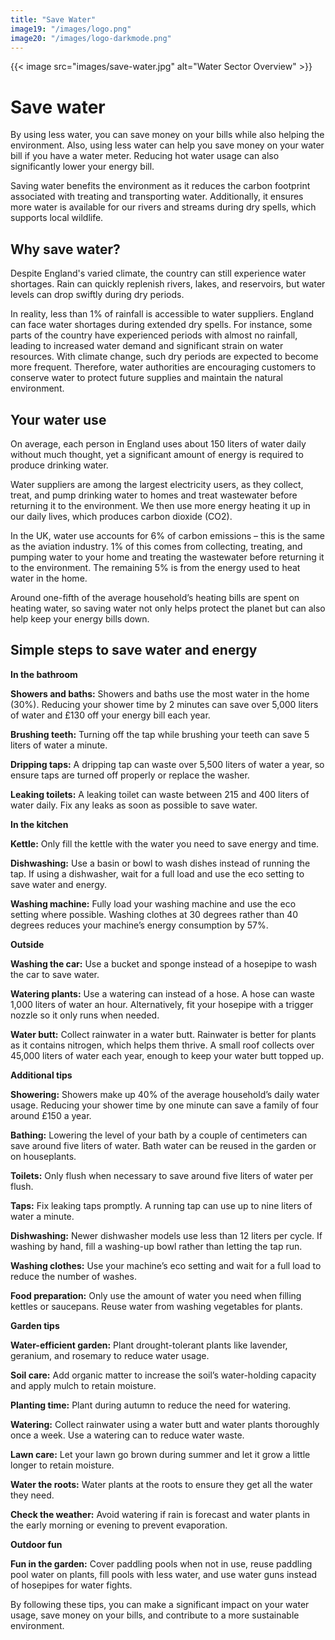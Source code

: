 ```yaml
---
title: "Save Water"
image19: "/images/logo.png"
image20: "/images/logo-darkmode.png"
---
```


{{< image src="images/save-water.jpg" alt="Water Sector Overview" >}}
# Save water

By using less water, you can save money on your bills while also helping the environment. Also, using less water can help you save money on your water bill if you have a water meter. Reducing hot water usage can also significantly lower your energy bill.

Saving water benefits the environment as it reduces the carbon footprint associated with treating and transporting water. Additionally, it ensures more water is available for our rivers and streams during dry spells, which supports local wildlife.

## Why save water?

Despite England's varied climate, the country can still experience water shortages. Rain can quickly replenish rivers, lakes, and reservoirs, but water levels can drop swiftly during dry periods.

In reality, less than 1% of rainfall is accessible to water suppliers. England can face water shortages during extended dry spells. For instance, some parts of the country have experienced periods with almost no rainfall, leading to increased water demand and significant strain on water resources. With climate change, such dry periods are expected to become more frequent. Therefore, water authorities are encouraging customers to conserve water to protect future supplies and maintain the natural environment.

## Your water use

On average, each person in England uses about 150 liters of water daily without much thought, yet a significant amount of energy is required to produce drinking water.

Water suppliers are among the largest electricity users, as they collect, treat, and pump drinking water to homes and treat wastewater before returning it to the environment. We then use more energy heating it up in our daily lives, which produces carbon dioxide (CO2).

In the UK, water use accounts for 6% of carbon emissions – this is the same as the aviation industry. 1% of this comes from collecting, treating, and pumping water to your home and treating the wastewater before returning it to the environment. The remaining 5% is from the energy used to heat water in the home.

Around one-fifth of the average household’s heating bills are spent on heating water, so saving water not only helps protect the planet but can also help keep your energy bills down.

## Simple steps to save water and energy

**In the bathroom**

**Showers and baths:** Showers and baths use the most water in the home (30%). Reducing your shower time by 2 minutes can save over 5,000 liters of water and £130 off your energy bill each year.

**Brushing teeth:** Turning off the tap while brushing your teeth can save 5 liters of water a minute.

**Dripping taps:** A dripping tap can waste over 5,500 liters of water a year, so ensure taps are turned off properly or replace the washer.

**Leaking toilets:** A leaking toilet can waste between 215 and 400 liters of water daily. Fix any leaks as soon as possible to save water.

**In the kitchen**

**Kettle:** Only fill the kettle with the water you need to save energy and time.

**Dishwashing:** Use a basin or bowl to wash dishes instead of running the tap. If using a dishwasher, wait for a full load and use the eco setting to save water and energy.

**Washing machine:** Fully load your washing machine and use the eco setting where possible. Washing clothes at 30 degrees rather than 40 degrees reduces your machine’s energy consumption by 57%.

**Outside**

**Washing the car:** Use a bucket and sponge instead of a hosepipe to wash the car to save water.

**Watering plants:** Use a watering can instead of a hose. A hose can waste 1,000 liters of water an hour. Alternatively, fit your hosepipe with a trigger nozzle so it only runs when needed.

**Water butt:** Collect rainwater in a water butt. Rainwater is better for plants as it contains nitrogen, which helps them thrive. A small roof collects over 45,000 liters of water each year, enough to keep your water butt topped up.

**Additional tips**

**Showering:** Showers make up 40% of the average household’s daily water usage. Reducing your shower time by one minute can save a family of four around £150 a year.

**Bathing:** Lowering the level of your bath by a couple of centimeters can save around five liters of water. Bath water can be reused in the garden or on houseplants.

**Toilets:** Only flush when necessary to save around five liters of water per flush.

**Taps:** Fix leaking taps promptly. A running tap can use up to nine liters of water a minute.

**Dishwashing:** Newer dishwasher models use less than 12 liters per cycle. If washing by hand, fill a washing-up bowl rather than letting the tap run.

**Washing clothes:** Use your machine’s eco setting and wait for a full load to reduce the number of washes.

**Food preparation:** Only use the amount of water you need when filling kettles or saucepans. Reuse water from washing vegetables for plants.

**Garden tips**

**Water-efficient garden:** Plant drought-tolerant plants like lavender, geranium, and rosemary to reduce water usage.

**Soil care:** Add organic matter to increase the soil’s water-holding capacity and apply mulch to retain moisture.

**Planting time:** Plant during autumn to reduce the need for watering.

**Watering:** Collect rainwater using a water butt and water plants thoroughly once a week. Use a watering can to reduce water waste.

**Lawn care:** Let your lawn go brown during summer and let it grow a little longer to retain moisture.

**Water the roots:** Water plants at the roots to ensure they get all the water they need.

**Check the weather:** Avoid watering if rain is forecast and water plants in the early morning or evening to prevent evaporation.

**Outdoor fun**

**Fun in the garden:** Cover paddling pools when not in use, reuse paddling pool water on plants, fill pools with less water, and use water guns instead of hosepipes for water fights.

By following these tips, you can make a significant impact on your water usage, save money on your bills, and contribute to a more sustainable environment.
